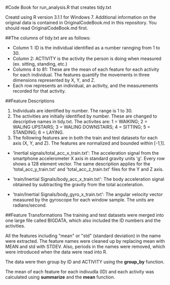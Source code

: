 #Code Book for run_analysis.R that creates tidy.txt

Creatd using R version 3.1.1 for Windows 7.  Additional information on the original data is contained in OriginalCodeBook.md in this repository.  You should read OriginalCodeBook.md first.

##The columns of tidy.txt are as follows:
- Column 1:  ID is the individual identified as a number rannging from 1 to 30.
- Column 2:  ACTIVITY is the activity the person is doing when measured (ex. sitting, standing, etc.)
- Columns 4 to 81: These are the mean of each feature for each activity for each individual.  The features quantify the movements in three dimensions represented by X, Y, and Z.
- Each row represents an individual, an activity, and the measurements recorded for that activity.

##Feature Descriptions
1.  Individuals are identified by number. The range is 1 to 30.
2.  The activities are initially identified by number. These are changed to descriptive names in tidy.txt.  The activites are:  1 = WAlKING; 2 = WALING UPSTAIRS; 3 = WALING DOWNSTAIRS; 4 = SITTING; 5 = STANDING; 6 = LAYING.
3.  The following features are in both the train and test datasets for each axis (X, Y, and Z).  The features are normalized and bounded within [-1,1].

- 'Inertial signals/total_acc_x_train.txt': The acceleration signal from the smartphone accelerometer X axis in standard gravity units 'g'. Every row shows a 128 element vector. The same description applies for the 'total_acc_y_train.txt' and 'total_acc_z_train.txt' files for the Y and Z axis. 

- 'train/Inertial Signals/body_acc_x_train.txt': The body acceleration signal obtained by subtracting the gravity from the total acceleration. 

- 'train/Inertial Signals/body_gyro_x_train.txt': The angular velocity vector measured by the gyroscope for each window sample. The units are radians/second. 

##Feature Transformations
The training and test datasets were merged into one large file called BIGDATA, which also included the ID numbers and the activities.

All the features including "mean" or "std" (standard deviation) in the name were extracted.  The feature names were cleaned up by replacing mean with MEAN and std with STDEV.  Also, periods in the names were removed, which were introduced when the data were read into R.

The data were then group by ID and ACTIVITY using the **group_by** function.

The mean of each feature for each indivudla (ID) and each activity was calculated using **summarize** and the **mean** function.


